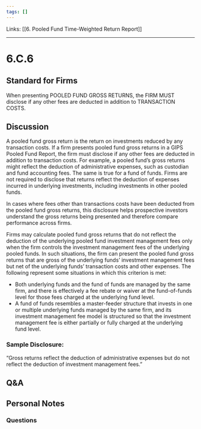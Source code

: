 ```yaml
---
tags: []
---
```

Links: [[6. Pooled Fund Time-Weighted Return Report]]
___
# 6.C.6
## Standard for Firms
When presenting POOLED FUND GROSS RETURNS, the FIRM MUST disclose if any other fees are deducted in addition to TRANSACTION COSTS.
## Discussion
A pooled fund gross return is the return on investments reduced by any transaction costs. If a firm presents pooled fund gross returns in a GIPS Pooled Fund Report, the firm must disclose if any other fees are deducted in addition to transaction costs. For example, a pooled fund’s gross returns might reflect the deduction of administrative expenses, such as custodian and fund accounting fees. The same is true for a fund of funds. Firms are not required to disclose that returns reflect the deduction of expenses incurred in underlying investments, including investments in other pooled funds.

In cases where fees other than transactions costs have been deducted from the pooled fund gross returns, this disclosure helps prospective investors understand the gross returns being presented and therefore compare performance across firms.

Firms may calculate pooled fund gross returns that do not reflect the deduction of the underlying pooled fund investment management fees only when the firm controls the investment management fees of the underlying pooled funds. In such situations, the firm can present the pooled fund gross returns that are gross of the underlying funds’ investment management fees but net of the underlying funds’ transaction costs and other expenses. The following represent some situations in which this criterion is met:
- Both underlying funds and the fund of funds are managed by the same firm, and there is effectively a fee rebate or waiver at the fund-of-funds level for those fees charged at the underlying fund level.
- A fund of funds resembles a master-feeder structure that invests in one or multiple underlying funds managed by the same firm, and its investment management fee model is structured so that the investment management fee is either partially or fully charged at the underlying fund level.
### Sample Disclosure:
“Gross returns reflect the deduction of administrative expenses but do not reflect the deduction of investment management fees.”
## Q&A

## Personal Notes

### Questions